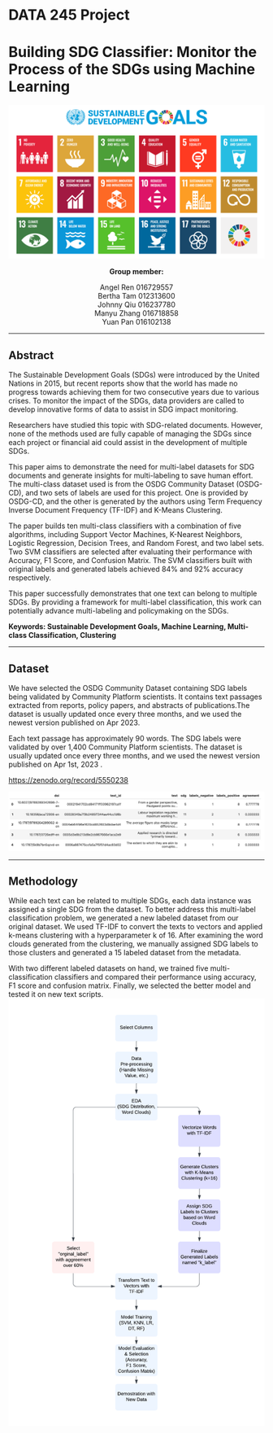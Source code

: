 # DATA 245 Project
# Building SDG Classifier: Monitor the Process of the SDGs using Machine Learning
![](images/SDGs.png)
**<center>Group member:</center>**   


<center>Angel Ren 016729557</center>

<center>Bertha Tam 012313600</center>

<center>Johnny Qiu 016237780</center>

<center>Manyu Zhang 016718858</center>

<center>Yuan Pan 016102138 </center>


***
## Abstract
The Sustainable Development Goals (SDGs) were introduced by the United Nations in 2015, but recent reports show that the world has made no progress towards achieving them for two consecutive years due to various crises. To monitor the impact of the SDGs, data providers are called to develop innovative forms of data to assist in SDG impact monitoring.

Researchers have studied this topic with SDG-related documents. However, none of the methods used are fully capable of managing the SDGs since each project or financial aid could assist in the development of multiple SDGs.

This paper aims to demonstrate the need for multi-label datasets for SDG documents and generate insights for multi-labeling to save human effort. The multi-class dataset used is from the OSDG Community Dataset (OSDG-CD), and two sets of labels are used for this project. One is provided by OSDG-CD, and the other is generated by the authors using Term Frequency Inverse Document Frequency (TF-IDF) and K-Means Clustering.

The paper builds ten multi-class classifiers with a combination of five algorithms, including Support Vector Machines, K-Nearest Neighbors, Logistic Regression, Decision Trees, and Random Forest, and two label sets. Two SVM classifiers are selected after evaluating their performance with Accuracy, F1 Score, and Confusion Matrix. The SVM classifiers built with original labels and generated labels achieved 84% and 92% accuracy respectively.

This paper successfully demonstrates that one text can belong to multiple SDGs. By providing a framework for multi-label classification, this work can potentially advance multi-labeling and policymaking on the SDGs.

**Keywords: Sustainable Development Goals, Machine Learning, Multi-class Classification, Clustering**

***
## Dataset
We have selected the OSDG Community Dataset containing SDG labels being validated by Community Platform scientists. It contains text passages extracted from reports, policy papers, and abstracts of publications.The dataset is usually updated once every three months, and we used the newest version published on Apr 2023.

Each text passage has approximately 90 words. The SDG labels were validated by over 1,400 Community Platform scientists. The dataset is usually updated once every three months, and we used the newest version published on Apr 1st, 2023 .

https://zenodo.org/record/5550238

![](images/dataset.jpg)
***
## Methodology
While each text can be related to multiple SDGs, each data instance was assigned a single SDG from the dataset. To better address this multi-label classification problem, we generated a new labeled dataset from our original dataset. We used TF-IDF to convert the texts to vectors and applied k-means clustering with a hyperparameter k of 16. After examining the word clouds generated from the clustering, we manually assigned SDG labels to those clusters and generated a 15 labeled dataset from the metadata.

With two different labeled datasets on hand, we trained five multi-classification classifiers and compared their performance using accuracy, F1 score and confusion matrix. Finally, we selected the better model and tested it on new text scripts.
![](images/Framework.png)